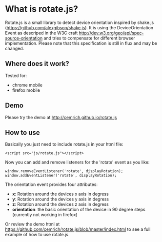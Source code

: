 # What is rotate.js?

Rotate.js is a small library to detect device orientation inspired by 
shake.js (https://github.com/alexgibson/shake.js). It is using the 
DeviceOrientation Event as descriped in the W3C craft
http://dev.w3.org/geo/api/spec-source-orientation and tries to 
compensate for different browser implementation.
Please note that this specification is still in flux and may be changed.

## Where does it work?
Tested for:
- chrome mobile
- firefox mobile

## Demo
Please try the demo at http://cemrich.github.io/rotate.js

## How to use
Basically you just need to include rotate.js in your html file:

	<script src="js/rotate.js"></script>

Now you can add and remove listeners for the 'rotate' event as you like:

	window.removeEventListener('rotate', displayRotation);
	window.addEventListener('rotate', displayRotation);

The orientation event provides four attributes:
- **x**: Rotation around the devices x axis in degress
- **y**: Rotation around the devices y axis in degress
- **z**: Rotation around the devices z axis in degress
- **orientation**: the basic orientation of the device in 90 degree steps (currently not working in firefox)

Or review the demo html at https://github.com/cemrich/rotate.js/blob/master/index.html to see a full example of how to use rotate.js